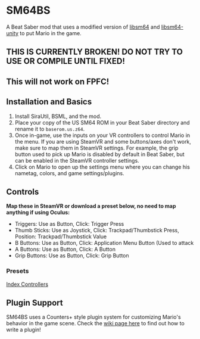 # SM64BS
A Beat Saber mod that uses a modified version of [libsm64](https://github.com/ckosmic/libsm64/tree/changes) and [libsm64-unity](https://github.com/ckosmic/libsm64-unity/tree/changes) to put Mario in the game.

## THIS IS CURRENTLY BROKEN! DO NOT TRY TO USE OR COMPILE UNTIL FIXED!

## This will not work on FPFC! 

## Installation and Basics
1. Install SiraUtil, BSML, and the mod.
2. Place your copy of the US SM64 ROM in your Beat Saber directory and rename it to `baserom.us.z64`.
3. Once in-game, use the inputs on your VR controllers to control Mario in the menu.  If you are using SteamVR and some buttons/axes don't work, make sure to map them in SteamVR settings.  For example, the grip button used to pick up Mario is disabled by default in Beat Saber, but can be enabled in the SteamVR controller settings.
4. Click on Mario to open up the settings menu where you can change his nametag, colors, and game settings/plugins.

## Controls

**Map these in SteamVR or download a preset below, no need to map anything if using Oculus:**

- Triggers: Use as Button, Click: Trigger Press
- Thumb Sticks: Use as Joystick, Click: Trackpad/Thumbstick Press, Position: Trackpad/Thumbstick Value
- B Buttons: Use as Button, Click: Application Menu Button (Used to attack
- A Buttons: Use as Button, Click: A Button
- Grip Buttons: Use as Button, Click: Grip Button

### Presets
[Index Controllers](https://cdn.discordapp.com/attachments/470381425758175235/951655761472274442/export_steam_app_620980_knuckles_SM64BS_Index.json)

## Plugin Support
SM64BS uses a Counters+ style plugin system for customizing Mario's behavior in the game scene.  Check the [wiki page here](https://github.com/ckosmic/SM64BS/wiki/Writing-a-SM64BS-Plugin) to find out how to write a plugin!
